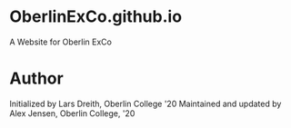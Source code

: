 # OberlinExCo.github.io
A Website for Oberlin ExCo

# Author
Initialized by Lars Dreith, Oberlin College '20
Maintained and updated by Alex Jensen, Oberlin College, '20
